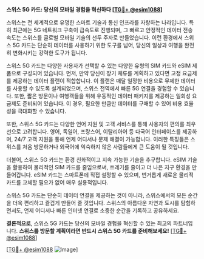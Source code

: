 **스위스 5G 카드: 당신의 모바일 경험을 혁신하다 [[TG💪+ @esim1088](https://t.me/s/esim1088)]**

스위스는 전 세계적으로 유명한 스마트 기술과 통신 인프라를 자랑하는 나라입니다. 특히 최근에는 5G 네트워크 구축이 급속도로 진행되며, 그 빠르고 안정적인 데이터 전송 속도는 스위스를 글로벌 모바일 기술의 선두 주자로 만들었습니다. 이런 환경에서 스위스 5G 카드는 단순히 데이터를 사용하기 위한 도구를 넘어, 당신의 일상과 여행을 완전히 변화시키는 강력한 도구가 됩니다.

스위스 5G 카드는 다양한 사용자가 선택할 수 있는 다양한 유형의 SIM 카드와 eSIM 제품으로 구성되어 있습니다. 먼저, 만약 당신이 장기 체류를 계획하고 있다면 고정 요금제를 제공하는 데이터 플랜이 적합합니다. 이 플랜은 매달 일정한 비용으로 무제한 데이터를 사용할 수 있도록 설계되었으며, 스위스 전역에서 빠른 5G 연결을 경험할 수 있습니다. 또한, 짧은 방문이나 여행객들을 위해 유동적인 데이터 패키지를 제공하는 일회성 요금제도 준비되어 있습니다. 이 경우, 필요한 만큼만 데이터를 구매할 수 있어 비용 효율성을 극대화할 수 있습니다.

또한, 스위스 5G 카드는 다양한 언어 지원 및 고객 서비스를 통해 사용자의 편의를 최우선으로 고려합니다. 영어, 독일어, 프랑스어, 이탈리아어 등 다국어 인터페이스를 제공하며, 24/7 고객 지원을 통해 언제 어디서나 문제 해결이 가능합니다. 이러한 특징들은 스위스를 처음 방문하거나 외국어에 익숙하지 않은 사람들에게 큰 도움이 될 것입니다.

더불어, 스위스 5G 카드는 환경 친화적이고 지속 가능한 기술을 추구합니다. eSIM 기술을 활용하여 물리적인 SIM 카드를 줄임으로써, 쓰레기를 줄이고 더 나은 지구 환경을 만들어갑니다. eSIM 카드는 스마트폰에 직접 설정할 수 있으며, 번거롭게 새로운 물리적 카드를 교체할 필요가 없어 매우 실용적입니다.

스위스 5G 카드는 단순히 데이터 연결을 제공하는 것이 아니라, 스위스에서의 모든 순간을 더욱 편리하고 즐겁게 만들어 줄 것입니다. 스위스의 아름다운 자연과 도시를 탐험하면서도, 언제 어디서나 빠른 인터넷 연결로 소중한 순간을 기록하고 공유하세요.

**결론적으로**, 스위스 5G 카드는 당신의 모바일 경험을 혁신할 수 있는 최고의 파트너입니다. **스위스를 방문할 계획이라면 반드시 스위스 5G 카드를 준비해보세요!** [[TG💪+ @esim1088](https://t.me/s/esim1088)]

[[TG💪+ @esim1088](https://t.me/s/esim1088) ![Image](https://i.postimg.cc/Y0z9fWf4/image.png)]